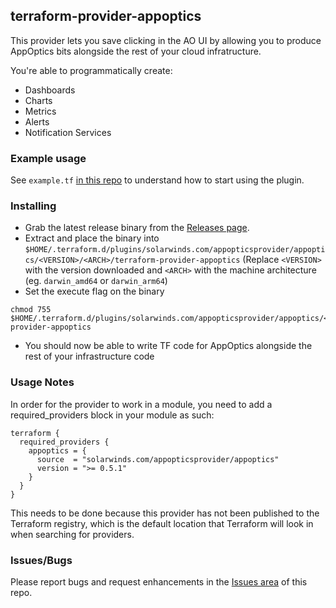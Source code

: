 ## terraform-provider-appoptics
This provider lets you save clicking in the AO UI by allowing you to produce AppOptics bits alongside the rest of your cloud infratructure.

You're able to programmatically create:

* Dashboards
* Charts
* Metrics
* Alerts
* Notification Services

### Example usage
See `example.tf` [in this repo](https://github.com/appoptics/terraform-provider-appoptics/blob/master/examples/) to understand how to start using the plugin.

### Installing
* Grab the latest release binary from the [Releases page](https://github.com/appoptics/terraform-provider-appoptics/releases).
* Extract and place the binary into `$HOME/.terraform.d/plugins/solarwinds.com/appopticsprovider/appoptics/<VERSION>/<ARCH>/terraform-provider-appoptics` (Replace `<VERSION>` with the version downloaded and `<ARCH>` with the machine architecture (eg. `darwin_amd64` or `darwin_arm64`)
* Set the execute flag on the binary
```
chmod 755 $HOME/.terraform.d/plugins/solarwinds.com/appopticsprovider/appoptics/<VERSION>/<ARCH>/terraform-provider-appoptics
```
* You should now be able to write TF code for AppOptics alongside the rest of your infrastructure code

### Usage Notes
In order for the provider to work in a module, you need to add a required_providers block in your module as such:
```hcl
terraform {
  required_providers {
    appoptics = {
      source  = "solarwinds.com/appopticsprovider/appoptics"
      version = ">= 0.5.1"
    }
  }
}
```
This needs to be done because this provider has not been published to the Terraform registry, which is the default location that Terraform will look in when searching for providers.

### Issues/Bugs
Please report bugs and request enhancements in the [Issues area](https://github.com/appoptics/terraform-provider-appoptics/issues) of this repo.
